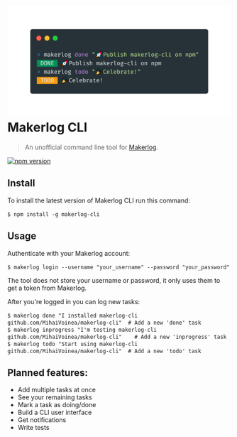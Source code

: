 <h1 align="center">
	<img width="800" alt="Ink" src="assets/makerlog-cli.png">
	<div align="left">Makerlog CLI</div>
</h1>

> An unofficial command line tool for [Makerlog](https://getmakerlog.com).

[![npm version](https://badge.fury.io/js/makerlog-cli.svg)](https://badge.fury.io/js/makerlog-cli)

## Install

To install the latest version of Makerlog CLI run this command:

```
$ npm install -g makerlog-cli
```

## Usage

Authenticate with your Makerlog account:

```
$ makerlog login --username "your_username" --password "your_password"
```

The tool does not store your username or password, it only uses them to get a token from Makerlog.

After you're logged in you can log new tasks:
```
$ makerlog done "I installed makerlog-cli github.com/MihaiVoinea/makerlog-cli"	# Add a new 'done' task
$ makerlog inprogress "I'm testing makerlog-cli github.com/MihaiVoinea/makerlog-cli"	# Add a new 'inprogress' task
$ makerlog todo "Start using makerlog-cli github.com/MihaiVoinea/makerlog-cli"	# Add a new 'todo' task
```

## Planned features:

- Add multiple tasks at once
- See your remaining tasks
- Mark a task as doing/done
- Build a CLI user interface
- Get notifications
- Write tests
